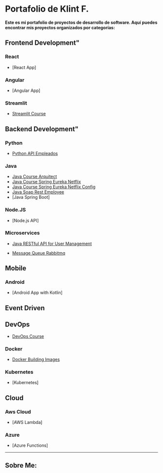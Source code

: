 # Portafolio de Klint F.

**Este es mi portafolio de proyectos de desarrollo de software. Aquí puedes encontrar mis proyectos organizados por categorías:**

## Frontend Development"

### React
- [React App]

### Angular
- [Angular App]

### Streamlit
- [Streamlit Course](https://github.com/klintfox/streamlit_course)


## Backend Development"

### Python
- [Python API Empleados](https://github.com/klintfox/api_employee_python)

### Java
- [Java Course Arquitect](https://github.com/klintfox/course-java-arquitect)
- [Java Course Spring Eureka Netflix](https://github.com/klintfox/course-spring-eureka-netflix)
- [Java Course Spring Eureka Netflix Config](https://github.com/klintfox/course-spring-eureka-netflix-config)
- [Java Soap Rest Employee](https://github.com/klintfox/api-soap-rest-employee)
- [Java Spring Boot]

### Node.JS
- [Node.js API]

### Microservices
- [Java RESTful API for User Management](https://github.com/klintfox/api-user-managemenet)

- [Message Queue Rabbitmq](https://github.com/klintfox/message-queue-rabbitmq)

## Mobile

### Android

- [Android App with Kotlin]

## Event Driven


## DevOps
- [DevOps Course](https://github.com/klintfox/course-devops-masterclass)

### Docker
- [Docker Building Images](https://github.com/klintfox/docker-images)

### Kubernetes
- [Kubernetes]

## Cloud

### Aws Cloud
- [AWS Lambda]

### Azure
- [Azure Functions]


*** 

## Sobre Me: 
